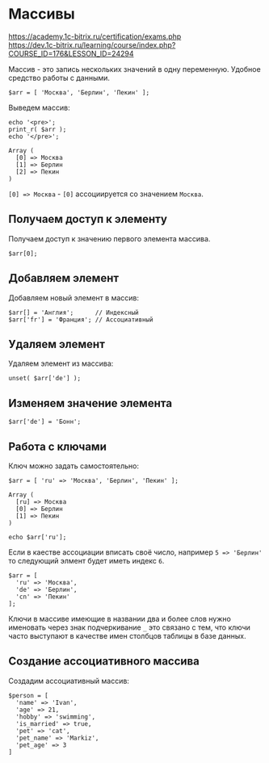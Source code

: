 # Массивы
https://academy.1c-bitrix.ru/certification/exams.php  
https://dev.1c-bitrix.ru/learning/course/index.php?COURSE_ID=176&LESSON_ID=24294  

Массив - это запись нескольких значений в одну переменную. Удобное средство работы с данными.

    $arr = [ 'Москва', 'Берлин', 'Пекин' ];

Выведем массив:

    echo '<pre>';
    print_r( $arr );
    echo '</pre>';

    Array (
      [0] => Москва
      [1] => Берлин
      [2] => Пекин
    )

`[0] => Москва` - `[0]` ассоциируется со значением `Москва`.

## Получаем доступ к элементу
Получаем доступ к значению первого элемента массива.

    $arr[0];

## Добавляем элемент
Добавляем новый элемент в массив:

    $arr[] = 'Англия';      // Индексный
    $arr['fr'] = 'Франция'; // Ассоциативный

## Удаляем элемент
Удаляем элемент из массива:

    unset( $arr['de'] );

## Изменяем значение элемента

    $arr['de'] = 'Бонн';

## Работа с ключами
Ключ можно задать самостоятельно:

    $arr = [ 'ru' => 'Москва', 'Берлин', 'Пекин' ];

    Array (
      [ru] => Москва
      [0] => Берлин
      [1] => Пекин
    )

    echo $arr['ru'];

Если в каестве ассоциации вписать своё число, например `5 => 'Берлин'` то следующий элмент будет иметь индекс `6`.

    $arr = [
      'ru' => 'Москва',
      'de' => 'Берлин',
      'cn' => 'Пекин'
    ];

Ключи в массиве имеющие в названии два и более слов нужно именовать через знак подчеркивание `_` это связано с тем, что ключи часто выступают в качестве имен столбцов таблицы в базе данных.

## Создание ассоциативного массива
Создадим ассоциативный массив:

    $person = [
      'name' => 'Ivan',
      'age' => 21,
      'hobby' => 'swimming',
      'is_married' => true,
      'pet' => 'cat',
      'pet_name' => 'Markiz',
      'pet_age' => 3
    ]
